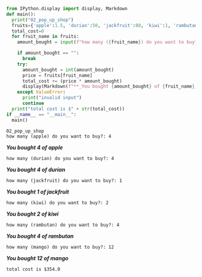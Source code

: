 ```python
from IPython.display import display, Markdown
def main():
  print("02_pop_up_shop")
  fruits={'apple':1.5, 'durian':50, 'jackfruit':80, 'kiwi':1, 'rambutan':1.5, 'mango':5}
  total_cost=0
  for fruit_name in fruits:
    amount_bought = input(f"how many ({fruit_name}) do you want to buy?: ")

    if amount_bought == "":
      break
    try:
      amount_bought = int(amount_bought)
      price = fruits[fruit_name]
      total_cost += (price * amount_bought)
      display(Markdown(f"**_You bought {amount_bought} of {fruit_name}_**"))
    except ValueError:
      print("invalid input")
      continue
  print("total cost is $" + str(total_cost))
if __name__ == "__main__":
  main()

```

    02_pop_up_shop
    how many (apple) do you want to buy?: 4
    


**_You bought 4 of apple_**


    how many (durian) do you want to buy?: 4
    


**_You bought 4 of durian_**


    how many (jackfruit) do you want to buy?: 1
    


**_You bought 1 of jackfruit_**


    how many (kiwi) do you want to buy?: 2
    


**_You bought 2 of kiwi_**


    how many (rambutan) do you want to buy?: 4
    


**_You bought 4 of rambutan_**


    how many (mango) do you want to buy?: 12
    


**_You bought 12 of mango_**


    total cost is $354.0
    
